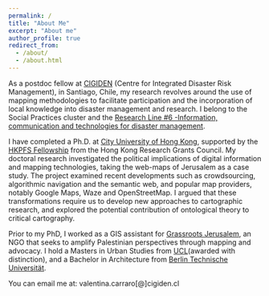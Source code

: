 ```yaml
---
permalink: /
title: "About Me"
excerpt: "About me"
author_profile: true
redirect_from: 
  - /about/
  - /about.html
---
```


As a postdoc fellow at [CIGIDEN](http://www.cigiden.cl/en/home/) (Centre for Integrated Disaster Risk Management), in Santiago, Chile, my research revolves around the use of mapping methodologies to facilitate participation and the incorporation of local knowledge into disaster management and research. I belong to the Social Practices cluster and the [Research Line #6 -Information, communication and technologies for disaster management](https://www.cigiden.cl/en/l6-communication-and-emerging-technologies-for-disaster-risk-reduction/).

I have completed a Ph.D. at [City University of Hong Kong](https://www.cityu.edu.hk/), supported by the [HKPFS Fellowship](https://cerg1.ugc.edu.hk/hkpfs/index.html) from the Hong Kong Research Grants Council. My doctoral research investigated the political implications of digital information and mapping technologies, taking the web-maps of Jerusalem as a case study. The project examined recent developments such as crowdsourcing, algorithmic navigation and the semantic web, and popular map providers, notably Google Maps, Waze and OpenStreetMap. I argued that these transformations require us to develop new approaches to cartographic research, and explored the potential contribution of ontological theory to critical cartography.

Prior to my PhD, I worked as a GIS assistant for [Grassroots Jerusalem](https://www.grassrootsalquds.net), an NGO that seeks to amplify Palestinian perspectives through mapping and advocacy. I hold a Masters in Urban Studies from [UCL](https://www.ucl.ac.uk/)(awarded with distinction), and a Bachelor in Architecture from [Berlin Technische Universität](https://www.tu-berlin.de). 

You can email me at: valentina.carraro[@]cigiden.cl
